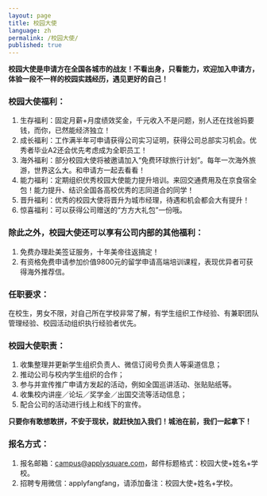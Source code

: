 ```yaml
---
layout: page
title: 校园大使
language: zh
permalink: /校园大使/
published: true
---
```



**校园大使是申请方在全国各城市的战友！不看出身，只看能力，欢迎加入申请方，体验一段不一样的校园实践经历，遇见更好的自己！**

### 校园大使福利：

1. 生存福利：固定月薪+月度绩效奖金，千元收入不是问题，别人还在找爸妈要钱，而你，已然能经济独立！
2. 成长福利：工作满半年可申请获得公司实习证明，获得公司总部实习机会。优秀者毕业A2还会优先考虑成为全职员工！
3. 海外福利：部分校园大使将被邀请加入“免费环球旅行计划”。每年一次海外旅游，世界这么大。和申请方一起去看看！
4. 能力福利：定期组织优秀校园大使能力提升培训。来回交通费用及在京食宿全包！能力提升、结识全国各高校优秀的志同道合的同学！
5. 晋升福利：优秀的校园大使将晋升为城市经理，待遇和机会都会大有提升！
6. 惊喜福利：可以获得公司赠送的“方方大礼包”一份哦。
 
### 除此之外，校园大使还可以享有公司内部的其他福利：

1. 免费办理赴美签证服务，十年美帝往返搞定！
2. 有资格免费申请参加价值9800元的留学申请高端培训课程，表现优异者可获得海外推荐信。
 
 
### 任职要求：

在校生，男女不限，对自己所在学校非常了解，有学生组织工作经验、有兼职团队管理经验、校园活动组织执行经验者优先。
 
### 校园大使职责：

1. 收集整理并更新学生组织负责人、微信订阅号负责人等渠道信息；
2. 推动公司与校内学生组织的合作；
3. 参与并宣传推广申请方发起的活动，例如全国巡讲活动、张贴贴纸等。
4. 收集校内讲座／论坛／奖学金／出国交流等活动信息；
5. 配合公司的活动进行线上和线下的宣传。
 
**只要你有敢想敢拼，不安于现状，就赶快加入我们！城池在前，我们一起拿下！**
 
### 报名方式：
1. 报名邮箱：campus@applysquare.com，邮件标题格式：校园大使+姓名+学校。
2. 招聘专用微信：applyfangfang，请添加备注：校园大使+姓名+学校。